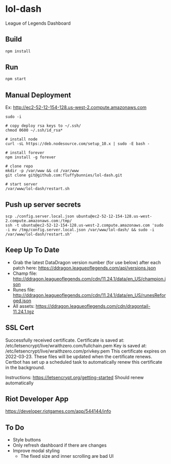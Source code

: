 # lol-dash
League of Legends Dashboard


## Build
```bash
npm install
```


## Run
```bash
npm start
```


## Manual Deployment
Ex: http://ec2-52-12-154-128.us-west-2.compute.amazonaws.com
```
sudo -i

# copy deploy rsa keys to ~/.ssh/
chmod 0600 ~/.ssh/id_rsa*

# install node
curl -sL https://deb.nodesource.com/setup_10.x | sudo -E bash -

# install forever
npm install -g forever

# clone repo
mkdir -p /var/www && cd /var/www
git clone git@github.com:fluffybunnies/lol-dash.git

# start server
/var/www/lol-dash/restart.sh
```


## Push up server secrets
```
scp ./config.server.local.json ubuntu@ec2-52-12-154-128.us-west-2.compute.amazonaws.com:/tmp/
ssh -t ubuntu@ec2-52-12-154-128.us-west-2.compute.amazonaws.com 'sudo -i mv /tmp/config.server.local.json /var/www/lol-dash/ && sudo -i /var/www/lol-dash/restart.sh'
```


## Keep Up To Date
- Grab the latest DataDragon version number (for use below) after each patch here: https://ddragon.leagueoflegends.com/api/versions.json
- Champ file: http://ddragon.leagueoflegends.com/cdn/11.24.1/data/en_US/champion.json
- Runes file: http://ddragon.leagueoflegends.com/cdn/11.24.1/data/en_US/runesReforged.json
- All assets: https://ddragon.leagueoflegends.com/cdn/dragontail-11.24.1.tgz


## SSL Cert
Successfully received certificate.
Certificate is saved at: /etc/letsencrypt/live/wraithzero.com/fullchain.pem
Key is saved at:         /etc/letsencrypt/live/wraithzero.com/privkey.pem
This certificate expires on 2022-03-23.
These files will be updated when the certificate renews.
Certbot has set up a scheduled task to automatically renew this certificate in the background.

Instructions: https://letsencrypt.org/getting-started
Should renew automatically


## Riot Developer App
https://developer.riotgames.com/app/544144/info


## To Do
- Style buttons
- Only refresh dashboard if there are changes
- Improve modal styling
	- The fixed size and inner scrolling are bad UI
